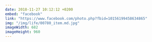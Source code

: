 ```yaml
---
date: 2018-11-27 10:12:12 +0200
embed: "facebook"
link: "https://www.facebook.com/photo.php?fbid=10156199458634865"
img: "/img/life/00780_item.md.jpg"
imageWidth: 682
imageHeight: 960
---
```

